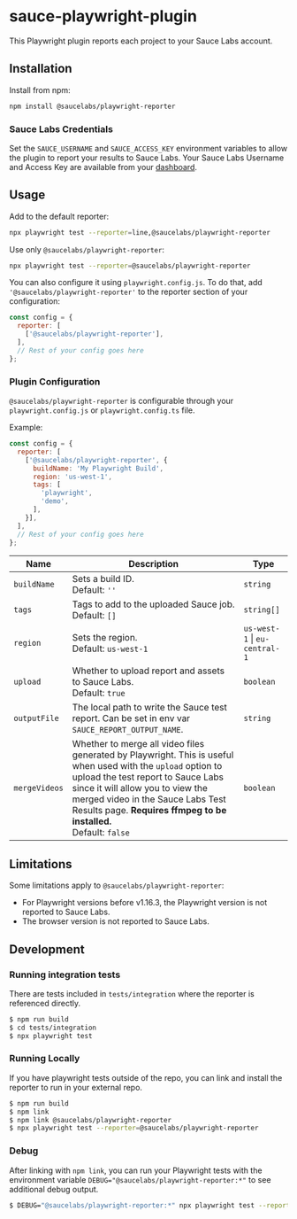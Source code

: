 # sauce-playwright-plugin

This Playwright plugin reports each project to your Sauce Labs account.

## Installation

Install from npm:
```sh
npm install @saucelabs/playwright-reporter
```

### Sauce Labs Credentials

Set the `SAUCE_USERNAME` and `SAUCE_ACCESS_KEY` environment variables to allow the plugin to report your results to Sauce Labs. Your Sauce Labs Username and Access Key are available from your [dashboard](https://app.saucelabs.com/user-settings).

## Usage

Add to the default reporter:
```sh
npx playwright test --reporter=line,@saucelabs/playwright-reporter
```

Use only `@saucelabs/playwright-reporter`:
```sh
npx playwright test --reporter=@saucelabs/playwright-reporter
```

You can also configure it using `playwright.config.js`. To do that, add `'@saucelabs/playwright-reporter'` to the reporter section of your configuration:
```js
const config = {
  reporter: [
    ['@saucelabs/playwright-reporter'],
  ],
  // Rest of your config goes here
};
```

### Plugin Configuration

`@saucelabs/playwright-reporter` is configurable through your `playwright.config.js` or `playwright.config.ts` file.

Example:
```js
const config = {
  reporter: [
    ['@saucelabs/playwright-reporter', {
      buildName: 'My Playwright Build',
      region: 'us-west-1',
      tags: [
        'playwright',
        'demo',
      ],
    }],
  ],
  // Rest of your config goes here
};
```

| Name         | Description                                                                                      | Type                           |
|--------------|--------------------------------------------------------------------------------------------------|--------------------------------|
| `buildName`  | Sets a build ID. <br> Default: `''`                                                              | `string`                       |
| `tags`       | Tags to add to the uploaded Sauce job. <br> Default: `[]`                                        | `string[]`                     |
| `region`     | Sets the region. <br> Default: `us-west-1`                                                       | `us-west-1` \| `eu-central-1`  |
| `upload`     | Whether to upload report and assets to Sauce Labs. <br> Default: `true`                          | `boolean`                      |
| `outputFile` | The local path to write the Sauce test report. Can be set in env var `SAUCE_REPORT_OUTPUT_NAME`. | `string`                       |
| `mergeVideos` | Whether to merge all video files generated by Playwright. This is useful when used with the `upload` option to upload the test report to Sauce Labs since it will allow you to view the merged video in the Sauce Labs Test Results page. **Requires ffmpeg to be installed.**<br> Default: `false` | `boolean` |

## Limitations

Some limitations apply to `@saucelabs/playwright-reporter`:
* For Playwright versions before v1.16.3, the Playwright version is not reported to Sauce Labs.
* The browser version is not reported to Sauce Labs.

## Development

### Running integration tests

There are tests included in `tests/integration` where the reporter is referenced
directly.

```sh
$ npm run build
$ cd tests/integration
$ npx playwright test
```

### Running Locally

If you have playwright tests outside of the repo, you can link and install the
reporter to run in your external repo.

```sh
$ npm run build
$ npm link
$ npm link @saucelabs/playwright-reporter
$ npx playwright test --reporter=@saucelabs/playwright-reporter
```

### Debug

After linking with `npm link`, you can run your Playwright tests with the environment variable `DEBUG="@saucelabs/playwright-reporter:*"` to see additional debug output.

```sh
$ DEBUG="@saucelabs/playwright-reporter:*" npx playwright test --reporter=@saucelabs/playwright-reporter
```
